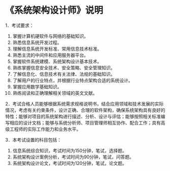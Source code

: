 # 《系统架构设计师》说明

1．考试要求：

1. 掌握计算机硬软件与网络的基础知识。
2. 熟悉信息系统开发过程。
3. 理解信息系统开发标准、常用信息技术标准。
4. 熟悉主流的中间件和应用服务器平台。
5. 掌握软件系统建模、系统架构设计基本技术。
6. 熟练掌握信息安全技术、安全策略、安全管理知识。
7. 了解信息化、信息技术有关法律、法规的基础知识。
8. 了解用户的行业特点，并根据行业特点架构合适的系统设计。
9. 掌握应用数学基础知识。
10. 熟练阅读和正确理解相关领域的英文文献。

2．考试合格人员能够根据系统需求规格说明书，结合应用领域和技术发展的实际情况，考虑有关约束条件，设计正确、合理的软件架构，确保系统架构具有良好的特性；能够对项目的系统架构进行描述、分析、设计与评估；能够按照相关标准编写相应的设计文档；能够与系统分析师、项目管理师相互协作、配合工作；具有高级工程师的实际工作能力和业务水平。

3．本考试设置的科目包括：

1. 信息系统综合知识，考试时间为150分钟，笔试，选择题。
2. 系统架构设计案例分析，考试时间为90分钟，笔试，问答题。
3. 系统架构设计论文，考试时间为120分钟，笔试，论文题。
